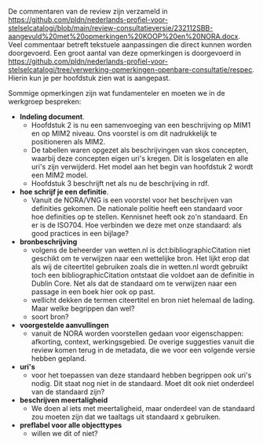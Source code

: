 De commentaren van de review zijn verzameld in https://github.com/pldn/nederlands-profiel-voor-stelselcatalogi/blob/main/review-consultatieversie/232112SBB-aangevuld%20met%20opmerkingen%20KOOP%20en%20NORA.docx. Veel commentaar betreft tekstuele aanpassingen die direct kunnen worden doorgevoerd. Een groot aantal van deze opmerkingen is doorgevoerd in  https://github.com/pldn/nederlands-profiel-voor-stelselcatalogi/tree/verwerking-opmerkingen-openbare-consultatie/respec. Hierin kun je per hoofdstuk zien wat is aangepast.

Sommige opmerkingen zijn wat fundamenteler en moeten we in de werkgroep bespreken:

* **Indeling document**.
  * Hoofdstuk 2 is nu een samenvoeging van een beschrijving op MIM1 en op MIM2 niveau. Ons voorstel is om dit nadrukkelijk te positioneren als MIM2.
  * De tabellen waren opgezet als beschrijvingen van skos concepten, waarbij deze concepten eigen uri's kregen. Dit is losgelaten en alle uri's zijn verwijderd. Het model aan het begin van hoofdstuk 2 wordt een MIM2 model.
  * Hoofdstuk 3 beschrijft net als nu de beschrijving in rdf.
* **hoe schrijf je een definitie**.
  * Vanuit de NORA/VNG is een voorstel voor het beschrijven van definities gekomen. De nationale politie heeft een standaard voor hoe definities op te stellen. Kennisnet heeft ook zo'n standaard. En er is de ISO704. Hoe verbinden we deze met onze standaard: als good practices in een bijlage?
* **bronbeschrijving**
  * volgens de beheerder van wetten.nl is dct:bibliographicCitation niet geschikt om te verwijzen naar een wettelijke bron. Het lijkt erop dat als wij de citeertitel gebruiken zoals die in wetten.nl wordt gebruikt toch een bibliographicCitation ontstaat die voldoet aan de definitie in Dublin Core. Net als dat de standaard om te verwijzen naar een passage in een boek hier ook op past.
  * wellicht dekken de termen citeertitel en bron niet helemaal de lading. Maar welke begrippen dan wel?
  * soort bron?
* **voorgestelde aanvullingen**
  * vanuit de NORA worden voorstellen gedaan voor eigenschappen: afkorting, context, werkingsgebied. De overige suggesties vanuit die review komen terug in de metadata, die we voor een volgende versie hebben gepland.
* **uri's**
  * voor het toepassen van deze standaard hebben begrippen ook uri's nodig. Dit staat nog niet in de standaard. Moet dit ook niet onderdeel van de standaard zijn?
* **beschrijven meertaligheid**
  * We doen al iets met meertaligheid, maar onderdeel van de standaard zou moeten zijn dat we taaltags uit standaard x gebruiken.
* **preflabel voor alle objecttypes**
  * willen we dit of niet?   
